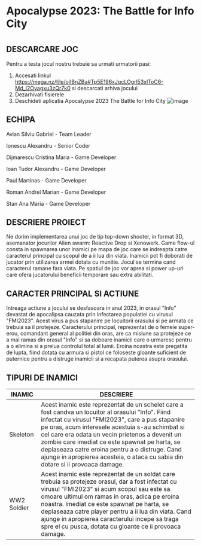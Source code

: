 # Apocalypse 2023: The Battle for Info City

#

## DESCARCARE JOC

Pentru a testa jocul nostru trebuie sa urmati urmatorii pasi:
1. Accesati linkul https://mega.nz/file/ojIBnZBa#Tp5E196xJqcLOgrl53xlToC6-Md_l2Oyagxu3zQr7k0 si descarcati arhiva jocului
2. Dezarhivati fisierele
3. Deschideti aplicatia Apocalypse 2023 The Battle for Info City
![image](https://user-images.githubusercontent.com/77104179/212570864-36fa07cb-c853-4402-bfed-0eb6ea69a8f4.png)


## ECHIPA


Avian Silviu Gabriel - Team Leader

Ionescu Alexandru - Senior Coder

Dijmarescu Cristina Maria - Game Developer

Ioan Tudor Alexandru - Game Developer

Paul Martinas - Game Developer

Roman Andrei Marian - Game Developer

Stan Ana Maria - Game Developer



## DESCRIERE PROIECT

Ne dorim implementarea unui joc de tip top-down shooter, in format 3D, asemanator jocurilor Alien swarm: Reactive Drop si Xenowerk. Game flow-ul consta in spawnarea unor inamici pe mapa de joc care se indreapta catre caracterul principal cu scopul de a ii lua din viata. Inamicii pot fi doborati de jucator prin utilizarea armei dotata cu munitie. Jocul se termina cand caracterul ramane fara viata. Pe spatiul de joc vor aprea si power up-uri care ofera jucatorului beneficii temporare sau extra abilitati.

## CARACTER PRINCIPAL SI ACTIUNE

Intreaga actiune a jocului se desfasoara in anul 2023, in orasul "Info" devastat de apocalipsa cauzata prin infectarea populatiei cu virusul "FMI2023". Acest virus a pus stapanire pe locuitorii orasului si pe armata ce trebuia sa il protejeze. Caracterului principal, reprezentat de o femeie super-erou, comandant general al politiei din oras, are ca misiune sa protejeze ce a mai ramas din orasul "Info" si sa doboare inamicii care o urmaresc pentru a o elimina si a prelua controlul total al lumii. Eroina noastra este pregatita de lupta, fiind dotata cu armura si pistol ce foloseste gloante suficient de puternice pentru a distruge inamicii si a recapata puterea asupra orasului.

## TIPURI DE INAMICI

INAMIC  | DESCRIERE
------------- | -------------
Skeleton  | Acest inamic este reprezentat de un schelet care a fost candva un locuitor al orasului "Info". Fiind infectat cu virusul "FMI2023", care a pus stapanire pe oras, acum interesele acestuia s-au schimbat si cel care era odata un vecin prietenos a devenit un zombie care imediat ce este spawnat pe harta, se deplaseaza catre eroina pentru a o distruge. Cand ajunge in apropierea acesteia, o ataca cu sabia din dotare si ii provoaca damage.
WW2 Soldier  | Acest inamic este reprezentat de un soldat care trebuia sa protejeze orasul, dar a fost infectat cu virusul "FMI2023" si acum scopul sau este sa omoare ultimul om ramas in oras, adica pe eroina noastra. Imediat ce este spawnat pe harta, se deplaseaza catre player pentru a ii lua din viata. Cand ajunge in apropierea caracterului incepe sa traga spre el cu pusca, dotata cu gloante ce ii provoaca damage. 
